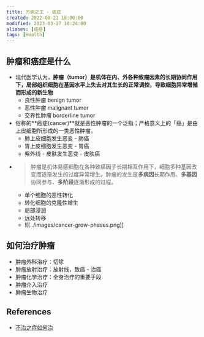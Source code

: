 ```yaml
---
title: 万病之王 - 癌症
created: 2022-08-21 16:00:00
modified: 2023-03-27 10:24:00
aliases: [癌症]
tags: [Health]
---
```


## 肿瘤和癌症是什么

- 现代医学认为，**肿瘤（tumor）**是机体在内、外各种致瘤因素的长期协同作用下，局部组织细胞在基因水平上失去对其生长的正常调控，导致细胞异常增殖而形成的**新生物**
  - 良性肿瘤 benign tumor
  - 恶性肿瘤 malignant tumor
  - 交界性肿瘤 borderline tumor
- 俗称的**癌症(cancer)**就是恶性肿瘤的一个泛指；严格意义上的「癌」是由上皮细胞所形成的一类恶性肿瘤。
  - 肺上皮细胞发生恶变 - 肺癌
  - 胃上皮细胞发生恶变 - 胃癌
  - 紫外线 - 皮肤发生恶变 - 皮肤癌
- > 肿瘤是机体易感细胞在各种致癌因子长期相互作用下，细胞多种基因改变而逐渐发生的过度异常增生。肿瘤的发生是**多病因**长期作用、**多基因**协同参与、**多阶段**逐渐形成的过程。
  - 单个细胞的恶性转化
  - 转化细胞的克隆性增生
  - 局部浸润
  - 远处转移
  - ![[../images/cancer-grow-phases.png]]

## 如何治疗肿瘤

- 肿瘤外科治疗：切除
- 肿瘤放射治疗：放射线，致癌 - 治癌
- 肿瘤化学治疗：全身治疗的重要手段
- 肿瘤介入治疗
- 肿瘤生物治疗

## References

- [不治之症如何治](https://sspai.com/post/75143)
